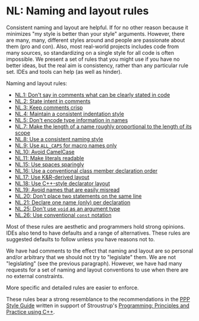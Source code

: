 # <a name="S-naming"></a>NL: Naming and layout rules

Consistent naming and layout are helpful.
If for no other reason because it minimizes "my style is better than your style" arguments.
However, there are many, many, different styles around and people are passionate about them (pro and con).
Also, most real-world projects includes code from many sources, so standardizing on a single style for all code is often impossible.
We present a set of rules that you might use if you have no better ideas, but the real aim is consistency, rather than any particular rule set.
IDEs and tools can help (as well as hinder).

Naming and layout rules:

* [NL.1: Don't say in comments what can be clearly stated in code](I-24-Naming%20and%20layout%20rules-NL.001.md#Rl-comments)
* [NL.2: State intent in comments](I-24-Naming%20and%20layout%20rules-NL.002.md#Rl-comments-intent)
* [NL.3: Keep comments crisp](I-24-Naming%20and%20layout%20rules-NL.003.md#Rl-comments-crisp)
* [NL.4: Maintain a consistent indentation style](I-24-Naming%20and%20layout%20rules-NL.004.md#Rl-indent)
* [NL.5: Don't encode type information in names](I-24-Naming%20and%20layout%20rules-NL.005.md#Rl-name-type)
* [NL.7: Make the length of a name roughly proportional to the length of its scope](I-24-Naming%20and%20layout%20rules-NL.007.md#Rl-name-length)
* [NL.8: Use a consistent naming style](I-24-Naming%20and%20layout%20rules-NL.008.md#Rl-name)
* [NL.9: Use `ALL_CAPS` for macro names only](I-24-Naming%20and%20layout%20rules-NL.009.md#Rl-all-caps)
* [NL.10: Avoid CamelCase](I-24-Naming%20and%20layout%20rules-NL.010.md#Rl-camel)
* [NL.11: Make literals readable](I-24-Naming%20and%20layout%20rules-NL.011.md#Rl-literals)
* [NL.15: Use spaces sparingly](I-24-Naming%20and%20layout%20rules-NL.015.md#Rl-space)
* [NL.16: Use a conventional class member declaration order](I-24-Naming%20and%20layout%20rules-NL.016.md#Rl-order)
* [NL.17: Use K&R-derived layout](I-24-Naming%20and%20layout%20rules-NL.017.md#Rl-knr)
* [NL.18: Use C++-style declarator layout](I-24-Naming%20and%20layout%20rules-NL.018.md#Rl-ptr)
* [NL.19: Avoid names that are easily misread](I-24-Naming%20and%20layout%20rules-NL.019.md#Rl-misread)
* [NL.20: Don't place two statements on the same line](I-24-Naming%20and%20layout%20rules-NL.020.md#Rl-stmt)
* [NL.21: Declare one name (only) per declaration](I-24-Naming%20and%20layout%20rules-NL.021.md#Rl-dcl)
* [NL.25: Don't use `void` as an argument type](I-24-Naming%20and%20layout%20rules-NL.025.md#Rl-void)
* [NL.26: Use conventional `const` notation](I-24-Naming%20and%20layout%20rules-NL.026.md#Rl-const)

Most of these rules are aesthetic and programmers hold strong opinions.
IDEs also tend to have defaults and a range of alternatives.
These rules are suggested defaults to follow unless you have reasons not to.

We have had comments to the effect that naming and layout are so personal and/or arbitrary that we should not try to "legislate" them.
We are not "legislating" (see the previous paragraph).
However, we have had many requests for a set of naming and layout conventions to use when there are no external constraints.

More specific and detailed rules are easier to enforce.

These rules bear a strong resemblance to the recommendations in the [PPP Style Guide](http://www.stroustrup.com/Programming/PPP-style.pdf)
written in support of Stroustrup's [Programming: Principles and Practice using C++](http://www.stroustrup.com/programming.html).

